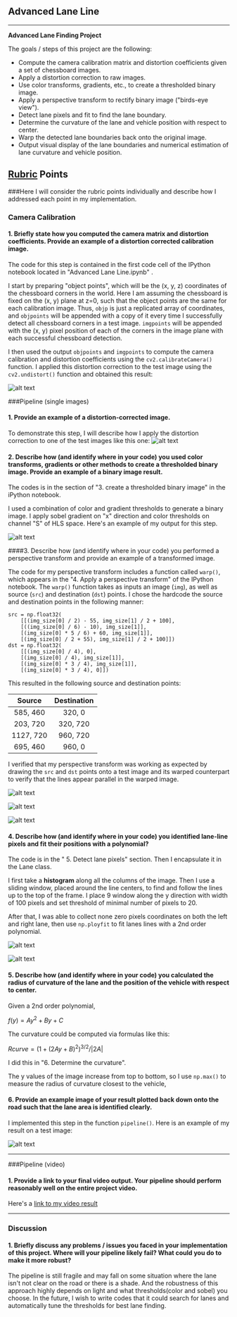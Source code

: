 ## Advanced Lane Line

---

**Advanced Lane Finding Project**

The goals / steps of this project are the following:

* Compute the camera calibration matrix and distortion coefficients given a set of chessboard images.
* Apply a distortion correction to raw images.
* Use color transforms, gradients, etc., to create a thresholded binary image.
* Apply a perspective transform to rectify binary image ("birds-eye view").
* Detect lane pixels and fit to find the lane boundary.
* Determine the curvature of the lane and vehicle position with respect to center.
* Warp the detected lane boundaries back onto the original image.
* Output visual display of the lane boundaries and numerical estimation of lane curvature and vehicle position.

[//]: # "Image References"

[image1]: ./output_images/udis.png "Undistorted"
[image2]: ./output_images/undis3.png "Road Transformed"
[image3]: ./output_images/pipeline.png "Binary Example"
[image4]: ./output_images/warp1.png "Warp Example"
[image5]: ./output_images/warp22.png "Fit Visual"
[image6]: ./output_images/warp2.png "Output"
[image7]: ./output_images/line2.png "Output"
[image8]: ./output_images/line22.png "Output"
[image9]: ./output_images/lane2.png "Output"
[video1]: ./project_video_out.mp4 "Video"

## [Rubric](https://review.udacity.com/#!/rubrics/571/view) Points

###Here I will consider the rubric points individually and describe how I addressed each point in my implementation.  


### Camera Calibration

#### 1. Briefly state how you computed the camera matrix and distortion coefficients. Provide an example of a distortion corrected calibration image.

The code for this step is contained in the first code cell of the IPython notebook located in "Advanced Lane Line.ipynb" .  

I start by preparing "object points", which will be the (x, y, z) coordinates of the chessboard corners in the world. Here I am assuming the chessboard is fixed on the (x, y) plane at z=0, such that the object points are the same for each calibration image.  Thus, `objp` is just a replicated array of coordinates, and `objpoints` will be appended with a copy of it every time I successfully detect all chessboard corners in a test image.  `imgpoints` will be appended with the (x, y) pixel position of each of the corners in the image plane with each successful chessboard detection.  

I then used the output `objpoints` and `imgpoints` to compute the camera calibration and distortion coefficients using the `cv2.calibrateCamera()` function.  I applied this distortion correction to the test image using the `cv2.undistort()` function and obtained this result: 

![alt text][image1]

###Pipeline (single images)

#### 1. Provide an example of a distortion-corrected image.

To demonstrate this step, I will describe how I apply the distortion correction to one of the test images like this one:
![alt text][image2]
#### 2. Describe how (and identify where in your code) you used color transforms, gradients or other methods to create a thresholded binary image.  Provide an example of a binary image result.

The codes is in the section of "3. create a thresholded binary image" in the iPython notebook.

I used a combination of color and gradient thresholds to generate a binary image.  I apply sobel gradient on "x" direction and color thresholds on  channel "S" of HLS space. Here's an example of my output for this step.  

![alt text][image3]

####3. Describe how (and identify where in your code) you performed a perspective transform and provide an example of a transformed image.

The code for my perspective transform includes a function called `warp()`, which appears in  the "4. Apply a perspective transform" of the IPython notebook.  The `warp()` function takes as inputs an image (`img`), as well as source (`src`) and destination (`dst`) points.  I chose the hardcode the source and destination points in the following manner:

```
src = np.float32(
    [[(img_size[0] / 2) - 55, img_size[1] / 2 + 100],
    [((img_size[0] / 6) - 10), img_size[1]],
    [(img_size[0] * 5 / 6) + 60, img_size[1]],
    [(img_size[0] / 2 + 55), img_size[1] / 2 + 100]])
dst = np.float32(
    [[(img_size[0] / 4), 0],
    [(img_size[0] / 4), img_size[1]],
    [(img_size[0] * 3 / 4), img_size[1]],
    [(img_size[0] * 3 / 4), 0]])

```
This resulted in the following source and destination points:

|  Source   | Destination |
| :-------: | :---------: |
| 585, 460  |   320, 0    |
| 203, 720  |  320, 720   |
| 1127, 720 |  960, 720   |
| 695, 460  |   960, 0    |

I verified that my perspective transform was working as expected by drawing the `src` and `dst` points onto a test image and its warped counterpart to verify that the lines appear parallel in the warped image.

![alt text][image4]

![alt text][image5]

![alt text][image6]

#### 4. Describe how (and identify where in your code) you identified lane-line pixels and fit their positions with a polynomial?

The code is in the " 5. Detect lane pixels" section. Then I encapsulate it in the Lane class.

I first take a **histogram** along all the columns of the image. Then I  use a sliding window, placed around the line centers, to find and follow the lines up to the top of the frame. I place 9 window along the y direction with width of 100 pixels and set threshold of minimal number of pixels to 20.

After that, I was able to collect none zero pixels coordinates on both the left and right lane, then use `np.ployfit` to fit lanes lines with a 2nd order polynomial.

![alt text][image7]

![alt text][image8]

#### 5. Describe how (and identify where in your code) you calculated the radius of curvature of the lane and the position of the vehicle with respect to center.

Given a 2nd order polynomial, 

$f(y)=Ay^2+By+C$

The curvature could be computed via formulas like this:

$Rcurve=(1+(2Ay+B)^2)^{3/2}/|2A|$

I did this  in  "6. Determine the curvature". 

The y values of the image increase from top to bottom, so I use `np.max()` to measure the radius of curvature closest to the vehicle, 

#### 6. Provide an example image of your result plotted back down onto the road such that the lane area is identified clearly.

I implemented this step  in the function `pipeline()`.  Here is an example of my result on a test image:

![alt text][image9]

---

###Pipeline (video)

#### 1. Provide a link to your final video output.  Your pipeline should perform reasonably well on the entire project video.

Here's a [link to my video result](./project_video.mp4)

---

### Discussion

#### 1. Briefly discuss any problems / issues you faced in your implementation of this project.  Where will your pipeline likely fail?  What could you do to make it more robust?

The pipeline is still fragile and may fall on some situation where the lane isn't not clear on the road or there is a shade. And the robustness of  this approach highly depends on light and  what thresholds(color and sobel)  you choose. In the future, I wish to write codes that it could search for lanes and automatically tune the thresholds for best lane finding.


